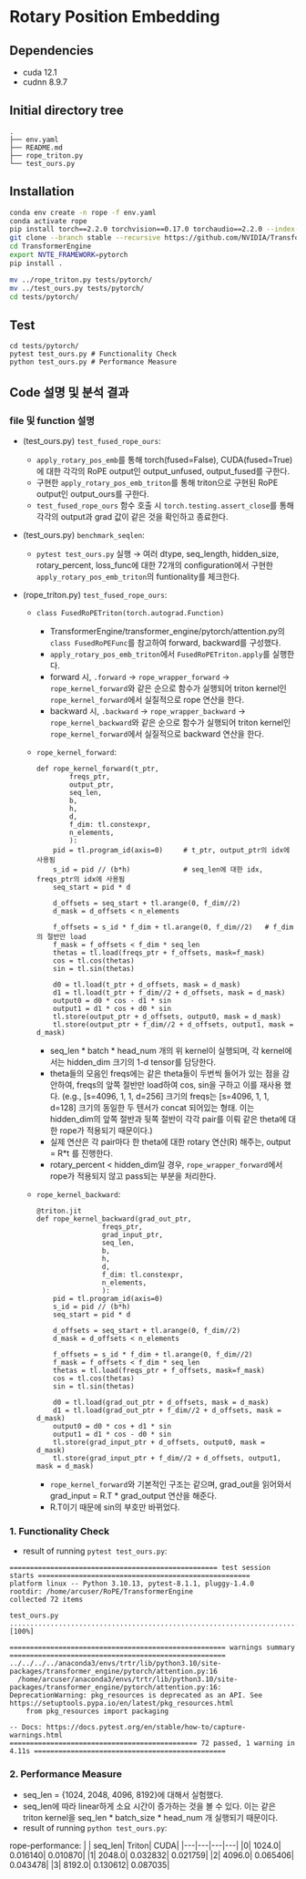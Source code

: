 # Rotary Position Embedding

## Dependencies
- cuda 12.1
- cudnn 8.9.7

## Initial directory tree
```
.
├── env.yaml
├── README.md
├── rope_triton.py
└── test_ours.py
```

## Installation
```bash
conda env create -n rope -f env.yaml
conda activate rope
pip install torch==2.2.0 torchvision==0.17.0 torchaudio==2.2.0 --index-url https://download.pytorch.org/whl/cu121
git clone --branch stable --recursive https://github.com/NVIDIA/TransformerEngine.git
cd TransformerEngine
export NVTE_FRAMEWORK=pytorch
pip install .

mv ../rope_triton.py tests/pytorch/
mv ../test_ours.py tests/pytorch/
cd tests/pytorch/
```

## Test
```
cd tests/pytorch/
pytest test_ours.py # Functionality Check 
python test_ours.py # Performance Measure
```

## Code 설명 및 분석 결과

### file 및 function 설명

- (test_ours.py) `test_fused_rope_ours`:
    - `apply_rotary_pos_emb`를 통해 torch(fused=False), CUDA(fused=True)에 대한 각각의 RoPE output인 output_unfused, output_fused를 구한다.
    - 구현한 `apply_rotary_pos_emb_triton`를 통해 triton으로 구현된 RoPE output인 output_ours를 구한다.
    - `test_fused_rope_ours` 함수 호출 시 `torch.testing.assert_close`를 통해 각각의 output과 grad 값이 같은 것을 확인하고 종료한다.

- (test_ours.py) `benchmark_seqlen`:
    - `pytest test_ours.py` 실행 &rarr; 여러 dtype, seq_length, hidden_size, rotary_percent, loss_func에 대한 72개의 configuration에서 구현한 `apply_rotary_pos_emb_triton`의 funtionality를 체크한다.

- (rope_triton.py) `test_fused_rope_ours`:
    - `class FusedRoPETriton(torch.autograd.Function)`
        - TransformerEngine/transformer_engine/pytorch/attention.py의 `class FusedRoPEFunc`를 참고하여 forward, backward를 구성했다.
        - `apply_rotary_pos_emb_triton`에서 `FusedRoPETriton.apply`를 실행한다.
        - forward 시, `.forward` &rarr; `rope_wrapper_forward` &rarr; `rope_kernel_forward`와 같은 순으로 함수가 실행되어 triton kernel인 `rope_kernel_forward`에서 실질적으로 rope 연산을 한다.
        - backward 시, `.backward` &rarr; `rope_wrapper_backward` &rarr; `rope_kernel_backward`와 같은 순으로 함수가 실행되어 triton kernel인 `rope_kernel_forward`에서 실질적으로 backward 연산을 한다.

    - `rope_kernel_forward`: 
        ```
        def rope_kernel_forward(t_ptr, 
                freqs_ptr, 
                output_ptr, 
                seq_len,
                b,
                h,
                d,
                f_dim: tl.constexpr,
                n_elements,
                ):
            pid = tl.program_id(axis=0)     # t_ptr, output_ptr의 idx에 사용됨
            s_id = pid // (b*h)             # seq_len에 대한 idx, freqs_ptr의 idx에 사용됨
            seq_start = pid * d
            
            d_offsets = seq_start + tl.arange(0, f_dim//2)
            d_mask = d_offsets < n_elements

            f_offsets = s_id * f_dim + tl.arange(0, f_dim//2)   # f_dim의 절반만 load
            f_mask = f_offsets < f_dim * seq_len
            thetas = tl.load(freqs_ptr + f_offsets, mask=f_mask)
            cos = tl.cos(thetas)
            sin = tl.sin(thetas)
            
            d0 = tl.load(t_ptr + d_offsets, mask = d_mask)
            d1 = tl.load(t_ptr + f_dim//2 + d_offsets, mask = d_mask)
            output0 = d0 * cos - d1 * sin
            output1 = d1 * cos + d0 * sin
            tl.store(output_ptr + d_offsets, output0, mask = d_mask)
            tl.store(output_ptr + f_dim//2 + d_offsets, output1, mask = d_mask)
        ```
        - seq_len * batch * head_num 개의 위 kernel이 실행되며, 각 kernel에서는 hidden_dim 크기의 1-d tensor를 담당한다.
        - theta들의 모음인 freqs에는 같은 theta들이 두번씩 들어가 있는 점을 감안하여, freqs의 앞쪽 절반만 load하여 cos, sin을 구하고 이를 재사용 했다. (e.g., [s=4096, 1, 1, d=256] 크기의 freqs는 [s=4096, 1, 1, d=128] 크기의 동일한 두 텐서가 concat 되어있는 형태. 이는 hidden_dim의 앞쪽 절반과 뒷쪽 절반이 각각 pair를 이뤄 같은 theta에 대한 rope가 적용되기 때문이다.)
        - 실제 연산은 각 pair마다 한 theta에 대한 rotary 연산(R) 해주는, output = R*t 를 진행한다.
        - rotary_percent < hidden_dim일 경우, `rope_wrapper_forward`에서 rope가 적용되지 않고 pass되는 부분을 처리한다.
    - `rope_kernel_backward`: 
        ```
        @triton.jit
        def rope_kernel_backward(grad_out_ptr, 
                        freqs_ptr, 
                        grad_input_ptr, 
                        seq_len,
                        b,
                        h,
                        d,
                        f_dim: tl.constexpr,
                        n_elements,
                        ):
            pid = tl.program_id(axis=0)
            s_id = pid // (b*h)
            seq_start = pid * d
            
            d_offsets = seq_start + tl.arange(0, f_dim//2)
            d_mask = d_offsets < n_elements

            f_offsets = s_id * f_dim + tl.arange(0, f_dim//2)
            f_mask = f_offsets < f_dim * seq_len
            thetas = tl.load(freqs_ptr + f_offsets, mask=f_mask)
            cos = tl.cos(thetas)
            sin = tl.sin(thetas)
            
            d0 = tl.load(grad_out_ptr + d_offsets, mask = d_mask)
            d1 = tl.load(grad_out_ptr + f_dim//2 + d_offsets, mask = d_mask)
            output0 = d0 * cos + d1 * sin
            output1 = d1 * cos - d0 * sin
            tl.store(grad_input_ptr + d_offsets, output0, mask = d_mask)
            tl.store(grad_input_ptr + f_dim//2 + d_offsets, output1, mask = d_mask)
        ```
        - `rope_kernel_forward`와 기본적인 구조는 같으며, grad_out을 읽어와서 grad_input = R.T * grad_output 연산을 해준다.
        -  R.T이기 때문에 sin의 부호만 바뀌었다.

### 1. Functionality Check
- result of running `pytest test_ours.py`:
```
=================================================== test session starts ====================================================
platform linux -- Python 3.10.13, pytest-8.1.1, pluggy-1.4.0
rootdir: /home/arcuser/RoPE/TransformerEngine
collected 72 items                                                                                                         

test_ours.py ........................................................................                                [100%]

===================================================== warnings summary =====================================================
../../../../anaconda3/envs/trtr/lib/python3.10/site-packages/transformer_engine/pytorch/attention.py:16
  /home/arcuser/anaconda3/envs/trtr/lib/python3.10/site-packages/transformer_engine/pytorch/attention.py:16: DeprecationWarning: pkg_resources is deprecated as an API. See https://setuptools.pypa.io/en/latest/pkg_resources.html
    from pkg_resources import packaging

-- Docs: https://docs.pytest.org/en/stable/how-to/capture-warnings.html
============================================== 72 passed, 1 warning in 4.11s ===============================================
```

### 2. Performance Measure
- seq_len = {1024, 2048, 4096, 8192}에 대해서 실험했다. 
- seq_len에 따라 linear하게 소요 시간이 증가하는 것을 볼 수 있다. 이는 같은 triton kernel을 seq_len * batch_size * head_num 개 실행되기 때문이다.
- result of running `python test_ours.py`:

rope-performance:
| | seq_len|    Triton|      CUDA|
|---|---|---|---|
|0|  1024.0|  0.016140|  0.010870|
|1|  2048.0|  0.032832|  0.021759|
|2|  4096.0|  0.065406|  0.043478|
|3|  8192.0|  0.130612|  0.087035|